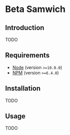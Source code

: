# Beta Samwich

## Introduction

TODO

## Requirements

* [Node](https://nodejs.org/) (version `>=10.0.0`)
* [NPM](https://www.npmjs.com/get-npm) (version `>=6.4.0`)

## Installation

TODO

## Usage

TODO
